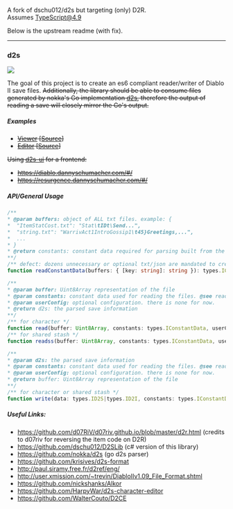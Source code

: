 A fork of dschu012/d2s but targeting (only) D2R.  
Assumes TypeScript@4.9

Below is the upstream readme (with fix).

----
### d2s

![](https://github.com/dschu012/d2s/workflows/.github/workflows/release.yml/badge.svg)

The goal of this project is to create an es6 compliant reader/writer of Diablo II save files. ~~Additionally, the library should be able to consume files generated by nokka's Go implementation [d2s](https://github.com/nokka/d2s), therefore the output of reading a save will closely mirror the Go's output.~~

##### Examples
* ~~[Viewer](https://dschu012.github.io/d2s/)  [[Source](docs/index.html)]~~
* ~~[Editor](https://d2s.dschu012.dev/)  [[Source](https://github.com/dschu012/d2s-editor)]~~

~~Using [d2s-ui](https://github.com/dschu012/d2s-ui) for a frontend:~~
* ~~https://diablo.dannyschumacher.com/#/~~
* ~~https://resurgence.dannyschumacher.com/#/~~

##### API/General Usage

```typescript
/**
* @param buffers: object of ALL txt files. example: {
*  "ItemStatCost.txt": "Stat\tIDt\Send...",
*  "string.txt": "WarrivAct1IntroGossip1\t45}Greetings,...",
*  ...
* }
* @return constants: constant data required for parsing built from the txt files.
**/
/** defect: dozens unnecessary or optional txt/json are mandated to create ConstantData */
function readConstantData(buffers: { [key: string]: string }): types.IConstantData

/**
* @param buffer: Uint8Array representation of the file
* @param constants: constant data used for reading the files. @see readConstantData or constants.bundle.min.js
* @param userConfig: optional configuration. there is none for now.
* @return d2s: the parsed save information
**/
/** for character */
function read(buffer: Uint8Array, constants: types.IConstantData, userConfig?: types.IConfig): Promise<types.ID2S>;
/** for shared stash */
function readss(buffer: Uint8Array, constants: types.IConstantData, userConfig?: types.IConfig): Promise<types.ID2I>;

/**
* @param d2s: the parsed save information
* @param constants: constant data used for reading the files. @see readConstantData or constants.bundle.min.js
* @param userConfig: optional configuration. there is none for now.
* @return buffer: Uint8Array representation of the file
**/
/** for character or shared stash */
function write(data: types.ID2S|types.ID2I, constants: types.IConstantData, userConfig?: types.IConfig): Promise<Uint8Array>;
```

##### Useful Links:
* https://github.com/d07RiV/d07riv.github.io/blob/master/d2r.html (credits to d07riv for reversing the item code on D2R)
* https://github.com/dschu012/D2SLib (c# version of this library)
* https://github.com/nokka/d2s (go d2s parser)
* https://github.com/krisives/d2s-format
* http://paul.siramy.free.fr/d2ref/eng/
* http://user.xmission.com/~trevin/DiabloIIv1.09_File_Format.shtml
* https://github.com/nickshanks/Alkor
* https://github.com/HarpyWar/d2s-character-editor
* https://github.com/WalterCouto/D2CE
